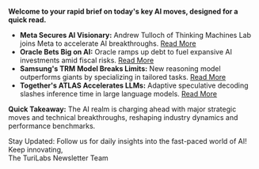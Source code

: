 <p><strong>Welcome to your rapid brief on today's key AI moves, designed for a quick read.</strong></p>
<ul>
<li><strong>Meta Secures AI Visionary:</strong> Andrew Tulloch of Thinking Machines Lab joins Meta to accelerate AI breakthroughs. <a href="https://techcrunch.com/2025/10/11/thinking-machines-lab-co-founder-andrew-tulloch-heads-to-meta/">Read More</a></li>
<li><strong>Oracle Bets Big on AI:</strong> Oracle ramps up debt to fuel expansive AI investments amid fiscal risks. <a href="https://www.barrons.com/articles/larry-ellison-oracle-56e03912">Read More</a></li>
<li><strong>Samsung's TRM Model Breaks Limits:</strong> New reasoning model outperforms giants by specializing in tailored tasks. <a href="https://venturebeat.com/ai/samsung-ai-researchers-new-open-reasoning-model-trm-outperforms-models-10">Read More</a></li>
<li><strong>Together's ATLAS Accelerates LLMs:</strong> Adaptive speculative decoding slashes inference time in large language models. <a href="https://www.together.ai/blog/adaptive-learning-speculator-system-atlas">Read More</a></li>
</ul>
<p><strong>Quick Takeaway:</strong> The AI realm is charging ahead with major strategic moves and technical breakthroughs, reshaping industry dynamics and performance benchmarks.</p>
<p>Stay Updated: Follow us for daily insights into the fast-paced world of AI!<br />
Keep innovating,<br />
The TuriLabs Newsletter Team</p>